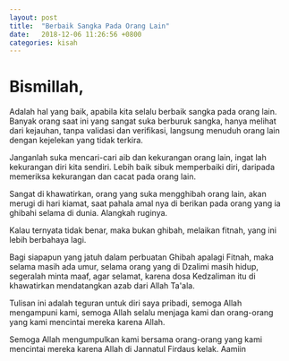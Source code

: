 ```yaml
---
layout: post
title:  "Berbaik Sangka Pada Orang Lain"
date:   2018-12-06 11:26:56 +0800
categories: kisah
---
```


# Bismillah,

Adalah hal yang baik, apabila kita selalu berbaik sangka pada orang lain. Banyak orang saat ini yang sangat suka berburuk sangka, hanya melihat dari kejauhan, tanpa validasi dan verifikasi, langsung menuduh orang lain dengan kejelekan yang tidak terkira.

Janganlah suka mencari-cari aib dan kekurangan orang lain, ingat lah kekurangan diri kita sendiri. Lebih baik sibuk memperbaiki diri, daripada memeriksa kekurangan dan cacat pada orang lain.

Sangat di khawatirkan, orang yang suka mengghibah orang lain, akan merugi di hari kiamat, saat pahala amal nya di berikan pada orang yang ia ghibahi selama di dunia. Alangkah ruginya.

Kalau ternyata tidak benar, maka bukan ghibah, melaikan fitnah, yang ini lebih berbahaya lagi.

Bagi siapapun yang jatuh dalam perbuatan Ghibah apalagi Fitnah, maka selama masih ada umur, selama orang yang di Dzalimi masih hidup, segeralah minta maaf, agar selamat, karena dosa Kedzaliman itu di khawatirkan mendatangkan azab dari Allah Ta'ala.

Tulisan ini adalah teguran untuk diri saya pribadi, semoga Allah mengampuni kami, semoga Allah selalu menjaga kami dan orang-orang yang kami mencintai mereka karena Allah.

Semoga Allah mengumpulkan kami bersama orang-orang yang kami mencintai mereka karena Allah di Jannatul Firdaus kelak. Aamiin

